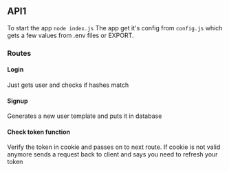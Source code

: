 ## API1
To start the app ```node index.js```
The app get it's config from ```config.js``` which gets a few values from .env files or EXPORT.

### Routes
#### Login
Just gets user and checks if hashes match
#### Signup 
Generates a new user template and puts it in database
#### Check token function
Verify the token in cookie and passes on to next route. 
If cookie is not valid anymore sends a request back to client and says you need to refresh your token